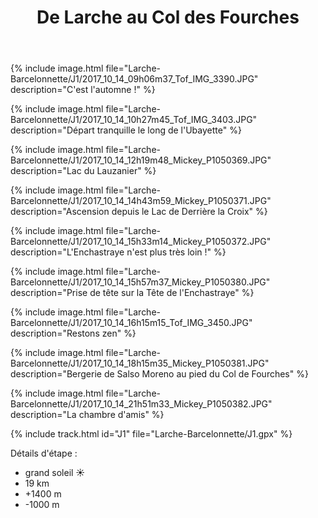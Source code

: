 ﻿---
title: "De Larche au Col des Fourches"
permalink: /Larche-Barcelonnette/J1/
sidebar:
  nav: "larche_barcelonnette"
enable_tracks: true
---

{% include image.html file="Larche-Barcelonnette/J1/2017_10_14_09h06m37_Tof_IMG_3390.JPG" description="C'est l'automne !" %}

{% include image.html file="Larche-Barcelonnette/J1/2017_10_14_10h27m45_Tof_IMG_3403.JPG" description="Départ tranquille le long de l'Ubayette" %}

{% include image.html file="Larche-Barcelonnette/J1/2017_10_14_12h19m48_Mickey_P1050369.JPG" description="Lac du Lauzanier" %}

{% include image.html file="Larche-Barcelonnette/J1/2017_10_14_14h43m59_Mickey_P1050371.JPG" description="Ascension depuis le Lac de Derrière la Croix" %}

{% include image.html file="Larche-Barcelonnette/J1/2017_10_14_15h33m14_Mickey_P1050372.JPG" description="L'Enchastraye n'est plus très loin !" %}

{% include image.html file="Larche-Barcelonnette/J1/2017_10_14_15h57m37_Mickey_P1050380.JPG" description="Prise de tête sur la Tête de l'Enchastraye" %}

{% include image.html file="Larche-Barcelonnette/J1/2017_10_14_16h15m15_Tof_IMG_3450.JPG" description="Restons zen" %}

{% include image.html file="Larche-Barcelonnette/J1/2017_10_14_18h15m35_Mickey_P1050381.JPG" description="Bergerie de Salso Moreno au pied du Col de Fourches" %}

{% include image.html file="Larche-Barcelonnette/J1/2017_10_14_21h51m33_Mickey_P1050382.JPG" description="La chambre d'amis" %}

{% include track.html id="J1" file="Larche-Barcelonnette/J1.gpx" %}

Détails d'étape :
* grand soleil :sunny:
* 19 km
* +1400 m
* -1000 m
